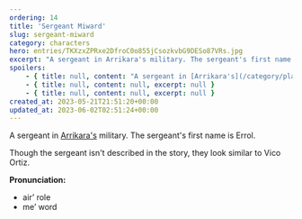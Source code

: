 ```yaml
---
ordering: 14
title: 'Sergeant Miward'
slug: sergeant-miward
category: characters
hero: entries/TKXzxZPRxe2DfroC0o855jCsozkvbG9DESo87VRs.jpg
excerpt: "A sergeant in Arrikara's military. The sergeant's first name is Errol.\nThough the sergeant isn't des..."
spoilers:
    - { title: null, content: "A sergeant in [Arrikara's](/category/planets-cities/arrikara) military. They accost the [Vinillense](/category/spaceships/vinillense) near an [OREF](/category/tech-futurism/oref) point, along with [Private Darsaj](/category/characters/private-darsaj). The sergeant's first name is Errol.\r\n\r\nThough the sergeant isn't described in the story, they look similar to Vico Ortiz.\r\n\r\n**Pronunciation:**\r\n- air’ role\r\n- me’ word", excerpt: "A sergeant in Arrikara's military. They accost the Vinillense near an OREF point, along with Private..." }
    - { title: null, content: null, excerpt: null }
    - { title: null, content: null, excerpt: null }
created_at: 2023-05-21T21:51:20+00:00
updated_at: 2023-06-02T02:51:24+00:00
---
```

A sergeant in [Arrikara's](/category/planets-cities/arrikara) military. The sergeant's first name is Errol.

Though the sergeant isn't described in the story, they look similar to Vico Ortiz.

**Pronunciation:**
- air’ role
- me’ word